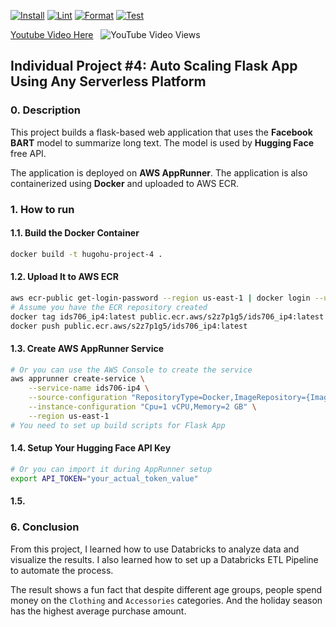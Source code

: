 [![Install](https://github.com/0HugoHu/HugoHu-Project-4/actions/workflows/lint.yml/badge.svg)](https://github.com/0HugoHu/HugoHu-Project-4/actions/workflows/lint.yml)
[![Lint](https://github.com/0HugoHu/HugoHu-Project-4/actions/workflows/format.yml/badge.svg)](https://github.com/0HugoHu/HugoHu-Project-4/actions/workflows/rustfmt.yml)
[![Format](https://github.com/0HugoHu/HugoHu-Project-4/actions/workflows/install.yml/badge.svg)](https://github.com/0HugoHu/HugoHu-Project-4/actions/workflows/binary.yml)
[![Test](https://github.com/0HugoHu/HugoHu-Project-4/actions/workflows/test.yml/badge.svg)](https://github.com/0HugoHu/HugoHu-Project-4/actions/workflows/tests.yml)


[Youtube Video Here](https://youtu.be/Zc14G47JNk4) 
&nbsp;&nbsp;![YouTube Video Views](https://img.shields.io/youtube/views/Zc14G47JNk4)


## Individual Project #4: Auto Scaling Flask App Using Any Serverless Platform

### 0. Description
This project builds a flask-based web application that uses the **Facebook BART** model to summarize long text. The model is used by **Hugging Face** free API. 

The application is deployed on **AWS AppRunner**. The application is also containerized using **Docker** and uploaded to AWS ECR.

### 1. How to run
#### 1.1. Build the Docker Container
```bash
docker build -t hugohu-project-4 .
```

#### 1.2. Upload It to AWS ECR
```bash
aws ecr-public get-login-password --region us-east-1 | docker login --username AWS --password-stdin public.ecr.aws/s2z7p1g5
# Assume you have the ECR repository created
docker tag ids706_ip4:latest public.ecr.aws/s2z7p1g5/ids706_ip4:latest
docker push public.ecr.aws/s2z7p1g5/ids706_ip4:latest
```

#### 1.3. Create AWS AppRunner Service
```bash
# Or you can use the AWS Console to create the service
aws apprunner create-service \
    --service-name ids706-ip4 \
    --source-configuration "RepositoryType=Docker,ImageRepository={ImageIdentifier=public.ecr.aws/s2z7p1g5/ids706_ip4:latest}" \
    --instance-configuration "Cpu=1 vCPU,Memory=2 GB" \
    --region us-east-1
# You need to set up build scripts for Flask App
```

#### 1.4. Setup Your Hugging Face API Key
```bash
# Or you can import it during AppRunner setup
export API_TOKEN="your_actual_token_value"
```

#### 1.5. 




### 6. Conclusion
From this project, I learned how to use Databricks to analyze data and visualize the results. I also learned how to set up a Databricks ETL Pipeline to automate the process.

The result shows a fun fact that despite different age groups, people spend money on the ```Clothing``` and ```Accessories``` categories. And the holiday season has the highest average purchase amount.
